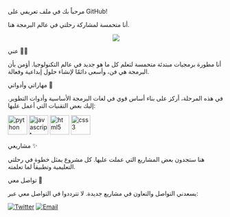 مرحباً بك في ملف تعريفي على GitHub!

أنا متحمسة لمشاركة رحلتي في عالم البرمجة هنا.

<p align="center">
  <img src="https://capsule-render.vercel.app/api?type=waving&color=gradient&height=100&section=header&text=مرحباً%20بالجميع!%20👋&fontSize=50"/>
</p>

عني 👩‍💻

أنا مطورة برمجيات مبتدئة متحمسة لتعلم كل ما هو جديد في عالم التكنولوجيا. أؤمن بأن البرمجة هي فن، وأسعى دائمًا لإنشاء حلول إبداعية وفعالة.

مهاراتي وأدواتي 🧰

في هذه المرحلة، أركز على بناء أساس قوي في لغات البرمجة الأساسية وأدوات التطوير. إليك بعض التقنيات التي أعمل عليها:

<p align="left">
  <img src="https://cdn.jsdelivr.net/gh/devicons/devicon/icons/python/python-original.svg" alt="python" width="45" height="45"/>
  <img src="https://cdn.jsdelivr.net/gh/devicons/devicon/icons/javascript/javascript-original.svg" alt="javascript" width="45" height="45"/>
  <img src="https://cdn.jsdelivr.net/gh/devicons/devicon/icons/html5/html5-original.svg" alt="html5" width="45" height="45"/>
  <img src="https://cdn.jsdelivr.net/gh/devicons/devicon/icons/css3/css3-original.svg" alt="css3" width="45" height="45"/>
</p>

مشاريعي ✨

هنا ستجدون بعض المشاريع التي عملت عليها. كل مشروع يمثل خطوة في رحلتي التعليمية وتطبيقاً لما تعلمته.

<!-- سيتم إضافة تفاصيل المشاريع هنا لاحقاً -->

تواصل معي 💬

يسعدني التواصل والتعاون في مشاريع جديدة. لا تترددوا في التواصل معي عبر:

<p align="left">
  <a href="https://x.com/Android_Ly" target="_blank"><img src="https://img.shields.io/badge/Twitter-1DA1F2?style=for-the-badge&logo=twitter&logoColor=white" alt="Twitter"/></a>
  <a href="mailto:s.alfituri@gmail.com" target="_blank"><img src="https://img.shields.io/badge/Email-D14836?style=for-the-badge&logo=gmail&logoColor=white" alt="Email"/></a>
</p>

